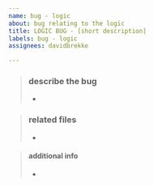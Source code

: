 ```yaml
---
name: bug - logic
about: bug relating to the logic
title: LOGIC BUG - [short description]
labels: bug - logic
assignees: davidbrekke

---
```


> ### describe the bug
> - 
>

> ### related files
> - 
>

> #### additional info
> - 
>
